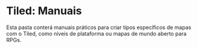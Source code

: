 # Tiled: Manuais

Esta pasta conterá manuais práticos para criar tipos específicos de mapas com o Tiled, como níveis de plataforma ou mapas de mundo aberto para RPGs.
